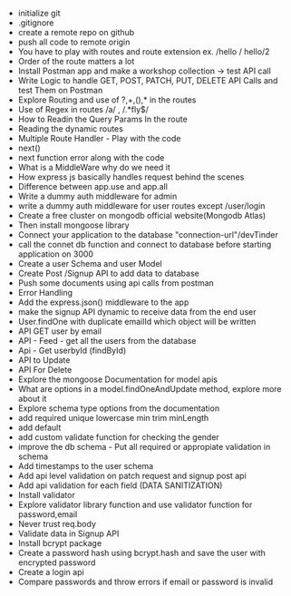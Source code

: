 - initialize git
- .gitignore
- create a remote repo on github
- push all code to remote origin
- You have to play with routes and route extension ex. /hello / hello/2
- Order of the route matters a lot
- Install Postman app and make a workshop collection -> test API call
- Write Logic to handle GET, POST, PATCH, PUT, DELETE API Calls and test Them on Postman
- Explore Routing and use of ?,+,(),\* in the routes
- Use of Regex in routes /a/ , /.\*fly$/
- How to Readin the Query Params In the route
- Reading the dynamic routes
- Multiple Route Handler - Play with the code
- next()
- next function error along with the code
- What is a MiddleWare why do we need it
- How express js basically handles request behind the scenes
- Difference between app.use and app.all
- Write a dummy auth middleware for admin
- write a dummy auth middleware for user routes except /user/login
- Create a free cluster on mongodb official website(Mongodb Atlas)
- Then install mongoose library
- Connect your application to the database "connection-url"/devTinder
- call the connet db function and connect to database before starting application on 3000
- Create a user Schema and user Model
- Create Post /Signup API to add data to database
- Push some documents using api calls from postman
- Error Handling
- Add the express.json() middleware to the app
- make the signup API dynamic to receive data from the end user
- User.findOne with duplicate emailId which object will be written
- API GET user by email
- API - Feed - get all the users from the database
- Api - Get userbyId (findById)
- API to Update
- API For Delete
- Explore the mongoose Documentation for model apis
- What are options in a model.findOneAndUpdate method, explore more about it
- Explore schema type options from the documentation
- add required unique lowercase min trim minLength
- add default
- add custom validate function for checking the gender
- improve the db schema - Put all required or appropiate validation in schema
- Add timestamps to the user schema
- Add api level validation on patch request and signup post api
- Add api validation for each field (DATA SANITIZATION)
- Install validator
- Explore validator library function and use validator function for password,email
- Never trust req.body
- Validate data in Signup API
- Install bcrypt package
- Create a password hash using bcrypt.hash and save the user with encrypted password
- Create a login api 
- Compare passwords and throw errors if email or password is invalid